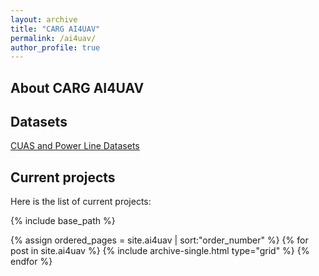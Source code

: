 ```yaml
---
layout: archive
title: "CARG AI4UAV"
permalink: /ai4uav/
author_profile: true
---
```


## About CARG AI4UAV


## Datasets
[CUAS and Power Line Datasets](http://206.12.93.58/)

## Current projects 
Here is the list of current projects:

{% include base_path %}

{% assign ordered_pages = site.ai4uav | sort:"order_number" %}
{% for post in site.ai4uav %}
  {% include archive-single.html  type="grid" %}
{% endfor %}
